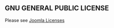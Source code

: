 <!-- Filename: Joomla_Licenses / Display title: Licencias de Joomla -->

## GNU GENERAL PUBLIC LICENSE

Please see [Joomla Licenses](https://docs.joomla.org/Joomla_Licenses)
